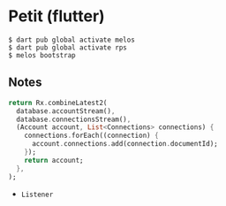 # Petit (flutter)

```
$ dart pub global activate melos
$ dart pub global activate rps
$ melos bootstrap
```

## Notes

``` dart
return Rx.combineLatest2(
  database.accountStream(),
  database.connectionsStream(),
  (Account account, List<Connections> connections) {
    connections.forEach((connection) {
      account.connections.add(connection.documentId);
    });
    return account;
  },
);
```

* `Listener`
